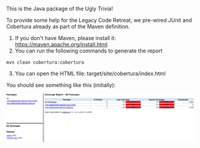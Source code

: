 This is the Java package of the Ugly Trivia!


To provide some help for the Legacy Code Retreat, we pre-wired JUnit and Cobertura already as part of the Maven definition.

1. If you don't have Maven, please install it: https://maven.apache.org/install.html
2. You can run the following commands to generate the report

```
mvn clean cobertura:cobertura
```

3. You can open the HTML file: target/site/cobertura/index.html


You should see something like this (initially): 

![This stuff](initial_cobertura_report.png)


